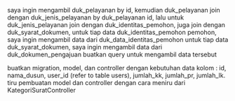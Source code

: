 saya ingin mengambil duk_pelayanan by id, 
kemudian duk_pelayanan join dengan duk_jenis_pelayanan by duk_pelayanan id, 
lalu untuk duk_jenis_pelayanan join dengan duk_identitas_pemohon, juga join dengan duk_syarat_dokumen, 
untuk tiap data duk_identitas_pemohon pemohon, saya ingin mengambil data dari duk_data_identitas_pemohon
untuk tiap data duk_syarat_dokumen, saya ingin mengambil data dari duk_dokumen_pengajuan
buatkan query untuk mengambil data tersebut


buatkan migration, model, dan controller dengan kebutuhan data kolom : id, nama_dusun, user_id (refer to table users), jumlah_kk, jumlah_pr, jumlah_lk. tiru pembuatan model dan controller dengan cara meniru dari KategoriSuratController
